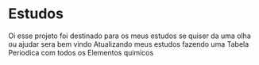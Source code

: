 # Estudos
Oi esse projeto foi destinado para os meus estudos se quiser da uma olha ou ajudar sera bem vindo 
Atualizando meus estudos fazendo uma Tabela Periodica com todos os Elementos quimicos

